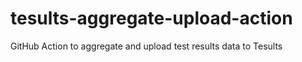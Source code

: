# tesults-aggregate-upload-action
GitHub Action to aggregate and upload test results data to Tesults
